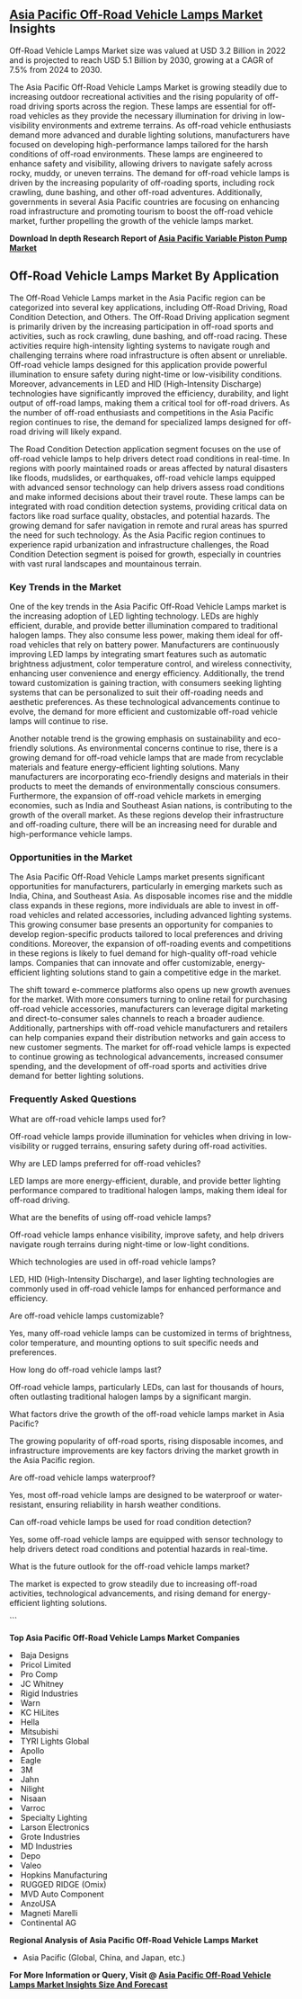 <h2><a href="https://www.verifiedmarketreports.com/download-sample/?rid=392518&amp;utm_source=Github-Feb&amp;utm_medium=225" target="_blank">Asia Pacific Off-Road Vehicle Lamps Market</a> Insights</h2><p>Off-Road Vehicle Lamps Market size was valued at USD 3.2 Billion in 2022 and is projected to reach USD 5.1 Billion by 2030, growing at a CAGR of 7.5% from 2024 to 2030.</p><p><p>The Asia Pacific Off-Road Vehicle Lamps Market is growing steadily due to increasing outdoor recreational activities and the rising popularity of off-road driving sports across the region. These lamps are essential for off-road vehicles as they provide the necessary illumination for driving in low-visibility environments and extreme terrains. As off-road vehicle enthusiasts demand more advanced and durable lighting solutions, manufacturers have focused on developing high-performance lamps tailored for the harsh conditions of off-road environments. These lamps are engineered to enhance safety and visibility, allowing drivers to navigate safely across rocky, muddy, or uneven terrains. The demand for off-road vehicle lamps is driven by the increasing popularity of off-roading sports, including rock crawling, dune bashing, and other off-road adventures. Additionally, governments in several Asia Pacific countries are focusing on enhancing road infrastructure and promoting tourism to boost the off-road vehicle market, further propelling the growth of the vehicle lamps market. <p><strong>Download In depth Research Report of <a href="https://www.verifiedmarketreports.com/download-sample/?rid=236118&amp;utm_source=Pulse-Dec&amp;utm_medium=225" target="_blank">Asia Pacific Variable Piston Pump Market</a></strong></p></p> <h2>Off-Road Vehicle Lamps Market By Application</h2> <p>The Off-Road Vehicle Lamps market in the Asia Pacific region can be categorized into several key applications, including Off-Road Driving, Road Condition Detection, and Others. The Off-Road Driving application segment is primarily driven by the increasing participation in off-road sports and activities, such as rock crawling, dune bashing, and off-road racing. These activities require high-intensity lighting systems to navigate rough and challenging terrains where road infrastructure is often absent or unreliable. Off-road vehicle lamps designed for this application provide powerful illumination to ensure safety during night-time or low-visibility conditions. Moreover, advancements in LED and HID (High-Intensity Discharge) technologies have significantly improved the efficiency, durability, and light output of off-road lamps, making them a critical tool for off-road drivers. As the number of off-road enthusiasts and competitions in the Asia Pacific region continues to rise, the demand for specialized lamps designed for off-road driving will likely expand. <p>The Road Condition Detection application segment focuses on the use of off-road vehicle lamps to help drivers detect road conditions in real-time. In regions with poorly maintained roads or areas affected by natural disasters like floods, mudslides, or earthquakes, off-road vehicle lamps equipped with advanced sensor technology can help drivers assess road conditions and make informed decisions about their travel route. These lamps can be integrated with road condition detection systems, providing critical data on factors like road surface quality, obstacles, and potential hazards. The growing demand for safer navigation in remote and rural areas has spurred the need for such technology. As the Asia Pacific region continues to experience rapid urbanization and infrastructure challenges, the Road Condition Detection segment is poised for growth, especially in countries with vast rural landscapes and mountainous terrain. <h3>Key Trends in the Market</h3> <p>One of the key trends in the Asia Pacific Off-Road Vehicle Lamps market is the increasing adoption of LED lighting technology. LEDs are highly efficient, durable, and provide better illumination compared to traditional halogen lamps. They also consume less power, making them ideal for off-road vehicles that rely on battery power. Manufacturers are continuously improving LED lamps by integrating smart features such as automatic brightness adjustment, color temperature control, and wireless connectivity, enhancing user convenience and energy efficiency. Additionally, the trend toward customization is gaining traction, with consumers seeking lighting systems that can be personalized to suit their off-roading needs and aesthetic preferences. As these technological advancements continue to evolve, the demand for more efficient and customizable off-road vehicle lamps will continue to rise. <p>Another notable trend is the growing emphasis on sustainability and eco-friendly solutions. As environmental concerns continue to rise, there is a growing demand for off-road vehicle lamps that are made from recyclable materials and feature energy-efficient lighting solutions. Many manufacturers are incorporating eco-friendly designs and materials in their products to meet the demands of environmentally conscious consumers. Furthermore, the expansion of off-road vehicle markets in emerging economies, such as India and Southeast Asian nations, is contributing to the growth of the overall market. As these regions develop their infrastructure and off-roading culture, there will be an increasing need for durable and high-performance vehicle lamps. <h3>Opportunities in the Market</h3> <p>The Asia Pacific Off-Road Vehicle Lamps market presents significant opportunities for manufacturers, particularly in emerging markets such as India, China, and Southeast Asia. As disposable incomes rise and the middle class expands in these regions, more individuals are able to invest in off-road vehicles and related accessories, including advanced lighting systems. This growing consumer base presents an opportunity for companies to develop region-specific products tailored to local preferences and driving conditions. Moreover, the expansion of off-roading events and competitions in these regions is likely to fuel demand for high-quality off-road vehicle lamps. Companies that can innovate and offer customizable, energy-efficient lighting solutions stand to gain a competitive edge in the market. <p>The shift toward e-commerce platforms also opens up new growth avenues for the market. With more consumers turning to online retail for purchasing off-road vehicle accessories, manufacturers can leverage digital marketing and direct-to-consumer sales channels to reach a broader audience. Additionally, partnerships with off-road vehicle manufacturers and retailers can help companies expand their distribution networks and gain access to new customer segments. The market for off-road vehicle lamps is expected to continue growing as technological advancements, increased consumer spending, and the development of off-road sports and activities drive demand for better lighting solutions. <h3>Frequently Asked Questions</h3> <p>What are off-road vehicle lamps used for?</p> <p>Off-road vehicle lamps provide illumination for vehicles when driving in low-visibility or rugged terrains, ensuring safety during off-road activities.</p> <p>Why are LED lamps preferred for off-road vehicles?</p> <p>LED lamps are more energy-efficient, durable, and provide better lighting performance compared to traditional halogen lamps, making them ideal for off-road driving.</p> <p>What are the benefits of using off-road vehicle lamps?</p> <p>Off-road vehicle lamps enhance visibility, improve safety, and help drivers navigate rough terrains during night-time or low-light conditions.</p> <p>Which technologies are used in off-road vehicle lamps?</p> <p>LED, HID (High-Intensity Discharge), and laser lighting technologies are commonly used in off-road vehicle lamps for enhanced performance and efficiency.</p> <p>Are off-road vehicle lamps customizable?</p> <p>Yes, many off-road vehicle lamps can be customized in terms of brightness, color temperature, and mounting options to suit specific needs and preferences.</p> <p>How long do off-road vehicle lamps last?</p> <p>Off-road vehicle lamps, particularly LEDs, can last for thousands of hours, often outlasting traditional halogen lamps by a significant margin.</p> <p>What factors drive the growth of the off-road vehicle lamps market in Asia Pacific?</p> <p>The growing popularity of off-road sports, rising disposable incomes, and infrastructure improvements are key factors driving the market growth in the Asia Pacific region.</p> <p>Are off-road vehicle lamps waterproof?</p> <p>Yes, most off-road vehicle lamps are designed to be waterproof or water-resistant, ensuring reliability in harsh weather conditions.</p> <p>Can off-road vehicle lamps be used for road condition detection?</p> <p>Yes, some off-road vehicle lamps are equipped with sensor technology to help drivers detect road conditions and potential hazards in real-time.</p> <p>What is the future outlook for the off-road vehicle lamps market?</p> <p>The market is expected to grow steadily due to increasing off-road activities, technological advancements, and rising demand for energy-efficient lighting solutions.</p> ```</p><p><strong>Top Asia Pacific Off-Road Vehicle Lamps Market Companies</strong></p><div data-test-id=""><p><li>Baja Designs</li><li> Pricol Limited</li><li> Pro Comp</li><li> JC Whitney</li><li> Rigid Industries</li><li> Warn</li><li> KC HiLites</li><li> Hella</li><li> Mitsubishi</li><li> TYRI Lights Global</li><li> Apollo</li><li> Eagle</li><li> 3M</li><li> Jahn</li><li> Nilight</li><li> Nisaan</li><li> Varroc</li><li> Specialty Lighting</li><li> Larson Electronics</li><li> Grote Industries</li><li> MD Industries</li><li> Depo</li><li> Valeo</li><li> Hopkins Manufacturing</li><li> RUGGED RIDGE (Omix)</li><li> MVD Auto Component</li><li> AnzoUSA</li><li> Magneti Marelli</li><li> Continental AG</li></p><div><strong>Regional Analysis of&nbsp;Asia Pacific Off-Road Vehicle Lamps Market</strong></div><ul><li dir="ltr"><p dir="ltr">Asia Pacific (Global, China, and Japan, etc.)</p></li></ul><p><strong>For More Information or Query, Visit @&nbsp;</strong><strong><a href="https://www.verifiedmarketreports.com/product/off-road-vehicle-lamps-market/?utm_source=Github-Feb&amp;utm_medium=225" target="_blank">Asia Pacific Off-Road Vehicle Lamps Market Insights Size And Forecast</a></strong></p></div><h2>&nbsp;</h2><div data-test-id="">&nbsp;</div>
